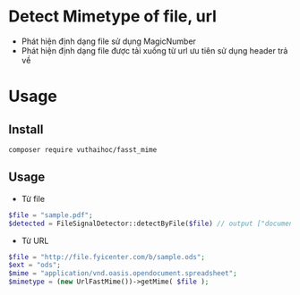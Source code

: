 # Detect Mimetype of file, url

- Phát hiện định dạng file sử dụng MagicNumber
- Phát hiện định dạng file được tải xuống từ url ưu tiên sử dụng header trả về

# Usage

## Install

    composer require vuthaihoc/fasst_mime
    

## Usage 

- Từ file

```php
$file = "sample.pdf";
$detected = FileSignalDetector::detectByFile($file) // output ["document","pdf","application/pdf"]
```

- Từ URL

```php
$file = "http://file.fyicenter.com/b/sample.ods";
$ext = "ods";
$mime = "application/vnd.oasis.opendocument.spreadsheet";
$mimetype = (new UrlFastMime())->getMime( $file );
```

